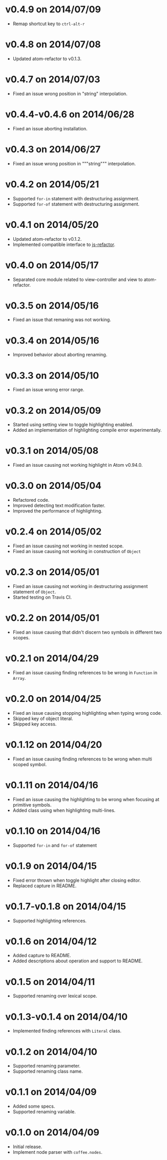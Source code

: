 # v0.4.9 on 2014/07/09

* Remap shortcut key to `ctrl-alt-r`

# v0.4.8 on 2014/07/08

* Updated atom-refactor to v0.1.3.

# v0.4.7 on 2014/07/03

* Fixed an issue wrong position in "string" interpolation.

# v0.4.4-v0.4.6 on 2014/06/28

* Fixed an issue aborting installation.

# v0.4.3 on 2014/06/27

* Fixed an issue wrong position in """string""" interpolation.

# v0.4.2 on 2014/05/21

* Supported `for-in` statement with destructuring assignment.
* Supported `for-of` statement with destructuring assignment.

# v0.4.1 on 2014/05/20

* Updated atom-refactor to v0.1.2.
* Implemented compatible interface to [js-refactor](https://atom.io/packages/js-refactor).

# v0.4.0 on 2014/05/17

* Separated core module related to view-controller and view to atom-refactor.

# v0.3.5 on 2014/05/16

* Fixed an issue that remaning was not working.

# v0.3.4 on 2014/05/16

* Improved behavior about aborting renaming.

# v0.3.3 on 2014/05/10

* Fixed an issue wrong error range.

# v0.3.2 on 2014/05/09

* Started using setting view to toggle highlighting enabled.
* Added an implementation of highlighting compile error experimentally.

# v0.3.1 on 2014/05/08

* Fixed an issue causing not working highlight in Atom v0.94.0.

# v0.3.0 on 2014/05/04

* Refactored code.
* Improved detecting text modification faster.
* Improved the performance of highlighting.

# v0.2.4 on 2014/05/02

* Fixed an issue causing not working in nested scope.
* Fixed an issue causing not working in construction of `Object`

# v0.2.3 on 2014/05/01

* Fixed an issue causing not working in destructuring assignment statement of `Object`.
* Started testing on Travis CI.

# v0.2.2 on 2014/05/01

* Fixed an issue causing that didn't discern two symbols in different two scopes.

# v0.2.1 on 2014/04/29

* Fixed an issue causing finding references to be wrong in `Function` in `Array`.

# v0.2.0 on 2014/04/25

* Fixed an issue causing stopping highlighting when typing wrong code.
* Skipped key of object literal.
* Skipped key access.

# v0.1.12 on 2014/04/20

* Fixed an issue causing finding references to be wrong when multi scoped symbol.

# v0.1.11 on 2014/04/16

* Fixed an issue causing the highlighting to be wrong when focusing at primitive symbols.
* Added class using when highlighting multi-lines.

# v0.1.10 on 2014/04/16

* Supported `for-in` and `for-of` statement

# v0.1.9 on 2014/04/15

* Fixed error thrown when toggle highlight after closing editor.
* Replaced capture in README.

# v0.1.7-v0.1.8 on 2014/04/15

* Supported highlighting references.

# v0.1.6 on 2014/04/12

* Added capture to README.
* Added descriptions about operation and support to README.

# v0.1.5 on 2014/04/11

* Supported renaming over lexical scope.

# v0.1.3-v0.1.4 on 2014/04/10

* Implemented finding references with `Literal` class.

# v0.1.2 on 2014/04/10

* Supported renaming parameter.
* Supported renaming class name.

# v0.1.1 on 2014/04/09

* Added some specs.
* Supported renaming variable.

# v0.1.0 on 2014/04/09

* Initial release.
* Implement node parser with `coffee.nodes`.
